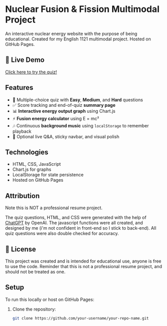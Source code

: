 # Nuclear Fusion & Fission Multimodal Project

An interactive nuclear energy website with the purpose of being educational. Created for my English 1121 multimodal project. Hosted on GitHub Pages.

## 🚀 Live Demo

[Click here to try the quiz!](https://jelanicreary06.github.io/eng1121-multimodal-project-fission-n-fusion/)

## Features

- 🧠 Multiple-choice quiz with **Easy**, **Medium**, and **Hard** questions
- ✅ Score tracking and end-of-quiz **summary page**
- 📊 **Interactive energy output graph** using Chart.js
- ⚡ **Fusion energy calculator** using E = mc²
- 🎶 Continuous **background music** using `localStorage` to remember playback
- 💬 Optional live Q&A, sticky navbar, and visual polish

## Technologies

- HTML, CSS, JavaScript
- Chart.js for graphs
- LocalStorage for state persistence
- Hosted on GitHub Pages

## Attribution

Note this is NOT a professional resume project.

The quiz questions, HTML, and CSS were generated with the help of [ChatGPT](https://openai.com/chatgpt) by OpenAI.
The javascript functions were all created, and designed by me (i'm not confident in front-end so I stick to back-end).
All quiz questions were also double checked for accuracy.

## 📄 License

This project was created and is intended for educational use, anyone is free to use the code. Reminder that this is not a professional resume project, and should not be treated as one.

## Setup

To run this locally or host on GitHub Pages:

1. Clone the repository:
   ```bash
   git clone https://github.com/your-username/your-repo-name.git